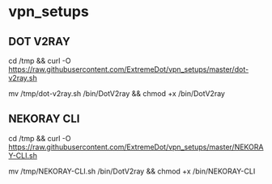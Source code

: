 # vpn_setups

## DOT V2RAY
cd /tmp && curl -O https://raw.githubusercontent.com/ExtremeDot/vpn_setups/master/dot-v2ray.sh

mv /tmp/dot-v2ray.sh /bin/DotV2ray && chmod +x /bin/DotV2ray


## NEKORAY CLI
cd /tmp && curl -O https://raw.githubusercontent.com/ExtremeDot/vpn_setups/master/NEKORAY-CLI.sh

mv /tmp/NEKORAY-CLI.sh /bin/DotV2ray && chmod +x /bin/NEKORAY-CLI
